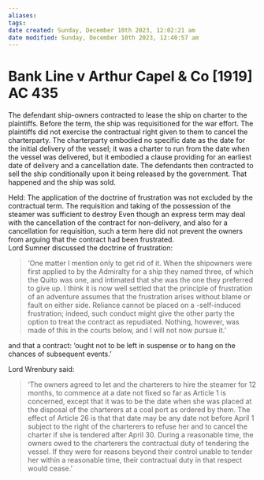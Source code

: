 ```yaml
---
aliases: 
tags: 
date created: Sunday, December 10th 2023, 12:02:21 am
date modified: Sunday, December 10th 2023, 12:40:57 am
---
```


# Bank Line v Arthur Capel & Co [1919] AC 435

The defendant ship-owners contracted to lease the ship on charter to the plaintiffs. Before the term, the ship was requisitioned for the war effort. The plaintiffs did not exercise the contractual right given to them to cancel the charterparty. The charterparty embodied no specific date as the date for the initial delivery of the vessel; it was a charter to run from the date when the vessel was delivered, but it embodied a clause providing for an earliest date of delivery and a cancellation date. The defendants then contracted to sell the ship conditionally upon it being released by the government. That happened and the ship was sold.  

Held: The application of the doctrine of frustration was not excluded by the contractual term. The requisition and taking of the possession of the steamer was sufficient to destroy Even though an express term may deal with the cancellation of the contract for non-delivery, and also for a cancellation for requisition, such a term here did not prevent the owners from arguing that the contract had been frustrated.  
Lord Sumner discussed the doctrine of frustration:

> ‘One matter I mention only to get rid of it. When the shipowners were first applied to by the Admiralty for a ship they named three, of which the Quito was one, and intimated that she was the one they preferred to give up. I think it is now well settled that the principle of frustration of an adventure assumes that the frustration arises without blame or fault on either side. Reliance cannot be placed on a -self-induced frustration; indeed, such conduct might give the other party the option to treat the contract as repudiated. Nothing, however, was made of this in the courts below, and I will not now pursue it.’  

and that a contract: ‘ought not to be left in suspense or to hang on the chances of subsequent events.’  

Lord Wrenbury said:

> ‘The owners agreed to let and the charterers to hire the steamer for 12 months, to commence at a date not fixed so far as Article 1 is concerned, except that it was to be the date when she was placed at the disposal of the charterers at a coal port as ordered by them. The effect of Article 26 is that that date may be any date not before April 1 subject to the right of the charterers to refuse her and to cancel the charter if she is tendered after April 30. During a reasonable time, the owners owed to the charterers the contractual duty of tendering the vessel. If they were for reasons beyond their control unable to tender her within a reasonable time, their contractual duty in that respect would cease.’

